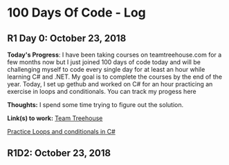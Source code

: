 # 100 Days Of Code - Log

## R1 Day 0: October 23, 2018

**Today's Progress**: I have been taking courses on teamtreehouse.com for a few months now but I just joined 100 days of code today and will be challenging myself to code every single day for at least an hour while learning C# and .NET. My goal is to complete the courses by the end of the year.
Today, I set up gethub and worked on C# for an hour  practicing an exercise in loops and conditionals. You can track my progess here 

**Thoughts:** I spend some time trying to figure out the solution. 

**Link(s) to work:** 
[Team Treehouse](https://teamtreehouse.com/elomaye)

[Practice Loops and conditionals in C#](https://teamtreehouse.com/library/the-challenge-7)


## R1D2: October 23, 2018

